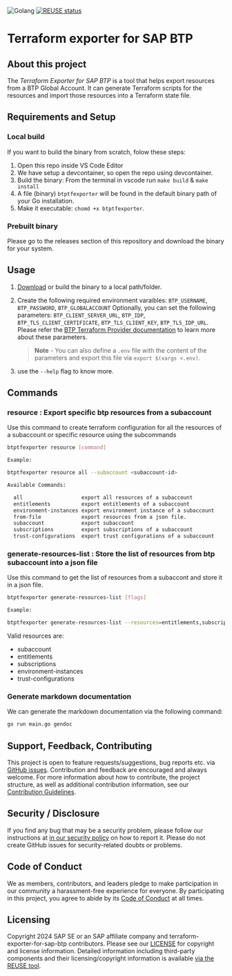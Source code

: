 ![Golang](https://img.shields.io/badge/Go-1.23-informational)
[![REUSE status](https://api.reuse.software/badge/github.com/SAP/terraform-exporter-for-sap-btp)](https://api.reuse.software/info/github.com/SAP/terraform-exporter-for-sap-btp)

# Terraform exporter for SAP BTP

## About this project

The *Terraform Exporter for SAP BTP* is a tool that helps export resources from a BTP Global Account.  It can generate Terraform scripts for the resources and import those resources into a Terraform state file.

## Requirements and Setup

### Local build

If you want to build the binary from scratch, folow these steps:

1. Open this repo inside VS Code Editor
1. We have setup a devcontainer, so open the repo using devcontainer.
1. Build the binary: From the terminal in vscode run `make build` & `make install`
1. A file (binary) `btptfexporter` will be found in the default binary path of your Go installation.
1. Make it executable: `chomd +x btptfexporter`.

### Prebuilt binary

Please go to the releases section of this repository and download the binary for your system.

## Usage

1. [Download](https://github.tools.sap/BTP-Terraform/btptfexporter/releases/tag/v0.0.3-poc) or build the binary to a local path/folder.
1. Create the following required environment varaibles: `BTP_USERNAME`, `BTP_PASSWORD`, `BTP_GLOBALACCOUNT`
Optionally, you can set the following parameters: `BTP_CLIENT_SERVER_URL`, `BTP_IDP`, `BTP_TLS_CLIENT_CERTIFICATE`, `BTP_TLS_CLIENT_KEY`, `BTP_TLS_IDP_URL`. Please refer the [BTP Terraform Provider documentation](https://registry.terraform.io/providers/SAP/btp/latest/docs) to learn more about these parameters.

    > **Note** - You can also define a `.env` file with the content of the parameters and export this file via `export $(xargs <.env)`.

1. use the `--help` flag to know more.

## Commands

### resource : Export specific btp resources from a subaccount

Use this command to create terraform configuration for all the resources of a subaccount or specific resource using the subcommands

```bash
btptfexporter resource [command]

Example:

btptfexporter resource all --subaccount <subaccount-id>

Available Commands:

  all                   export all resources of a subaccount
  entitlements          export entitlements of a subaccount
  environment-instances export environment instance of a subaccount
  from-file             export resources from a json file.
  subaccount            export subaccount
  subscriptions         export subscriptions of a subaccount
  trust-configurations  export trust configurations of a subaccount

  ```

### generate-resources-list  : Store the list of resources from btp subaccount into a json file

Use this command to get the list of resources from a subaccont and store it in a json file.

```bash
btptfexporter generate-resources-list [flags]

Example:

btptfexporter generate-resources-list --resources=entitlements,subscriptions --subaccount=<subacount_id>
```

Valid resources are:
- subaccount
- entitlements
- subscriptions
- environment-instances
- trust-configurations


### Generate markdown documentation

We can generate the markdown documentation via the following command:

```bash
go run main.go gendoc
```

## Support, Feedback, Contributing

This project is open to feature requests/suggestions, bug reports etc. via [GitHub issues](https://github.com/SAP/terraform-exporter-for-sap-btp/issues). Contribution and feedback are encouraged and always welcome. For more information about how to contribute, the project structure, as well as additional contribution information, see our [Contribution Guidelines](CONTRIBUTING.md).

## Security / Disclosure
If you find any bug that may be a security problem, please follow our instructions at [in our security policy](https://github.com/SAP/terraform-exporter-for-sap-btp/security/policy) on how to report it. Please do not create GitHub issues for security-related doubts or problems.

## Code of Conduct

We as members, contributors, and leaders pledge to make participation in our community a harassment-free experience for everyone. By participating in this project, you agree to abide by its [Code of Conduct](https://github.com/SAP/.github/blob/main/CODE_OF_CONDUCT.md) at all times.

## Licensing

Copyright 2024 SAP SE or an SAP affiliate company and terraform-exporter-for-sap-btp contributors. Please see our [LICENSE](LICENSE) for copyright and license information. Detailed information including third-party components and their licensing/copyright information is available [via the REUSE tool](https://api.reuse.software/info/github.com/SAP/terraform-exporter-for-sap-btp).
